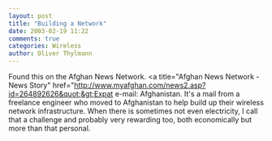 ```yaml
---
layout: post
title: "Building a Network"
date: 2003-02-19 11:22
comments: true
categories: Wireless
author: Oliver Thylmann
---
```



Found this on the Afghan News Network. &lt;a title=&quot;Afghan News Network - News Story&quot; href=&quot;http://www.myafghan.com/news2.asp?id=264892626&quot;&gt;Expat e-mail: Afghanistan. It's a mail from a freelance engineer who moved to Afghanistan to help build up their wireless network infrastructure. When there is sometimes not even electricity, I call that a challenge and probably very rewarding too, both economically but more than that personal.


